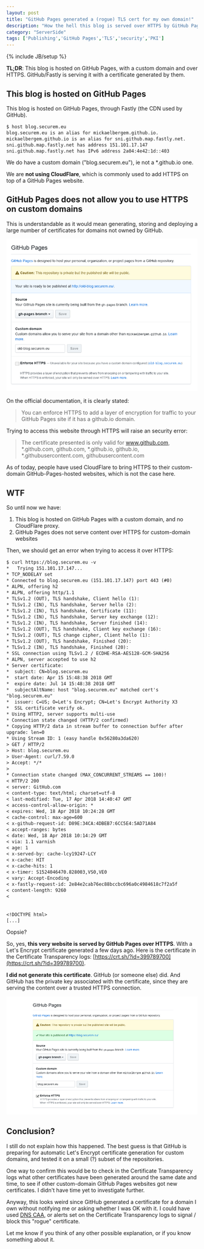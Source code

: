 ```yaml
---
layout: post
title: "GitHub Pages generated a (rogue) TLS cert for my own domain!"
description: "How the hell this blog is served over HTTPS by GitHub Pages?"
category: "ServerSide"
tags: ['Publishing','GitHub Pages','TLS','security','PKI']
---
```

{% include JB/setup %}

**TL;DR**: This blog is hosted on GitHub Pages, with a custom domain and over HTTPS. GitHub/Fastly
is serving it with a certificate generated by them.

## This blog is hosted on GitHub Pages

This blog is hosted on GitHub Pages, through Fastly (the CDN used by GitHub).

    $ host blog.securem.eu
    blog.securem.eu is an alias for mickaelbergem.github.io.
    mickaelbergem.github.io is an alias for sni.github.map.fastly.net.
    sni.github.map.fastly.net has address 151.101.17.147
    sni.github.map.fastly.net has IPv6 address 2a04:4e42:1d::403

We do have a custom domain ("blog.securem.eu"), ie not a \*.github.io one.

We are **not using CloudFlare**, which is commonly used to add HTTPS on top of a GitHub Pages website.

## GitHub Pages does not allow you to use HTTPS on custom domains

This is understandable as it would mean generating, storing and deploying a large number of
certificates for domains not owned by GitHub.

![GitHub does not allow HTTPS for custom domains](/assets/illustrations/github-custom-domain-https.png)

On the official documentation, it is clearly stated:

> You can enforce HTTPS to add a layer of encryption for traffic to your GitHub Pages site if it has a github.io domain.

Trying to access this website through HTTPS will raise an security error:

> The certificate presented is only valid for www.github.com, \*.github.com, github.com, \*.github.io, github.io, \*.githubusercontent.com, githubusercontent.com

As of today, people have used CloudFlare to bring HTTPS to their custom-domain GitHub-Pages-hosted websites, which is not the case here.

## WTF

So until now we have:

1. This blog is hosted on GitHub Pages with a custom domain, and no CloudFlare proxy.
2. GitHub Pages does not serve content over HTTPS for custom-domain websites

Then, we should get an error when trying to access it over HTTPS:

```
$ curl https://blog.securem.eu -v
*   Trying 151.101.17.147...
* TCP_NODELAY set
* Connected to blog.securem.eu (151.101.17.147) port 443 (#0)
* ALPN, offering h2
* ALPN, offering http/1.1
* TLSv1.2 (OUT), TLS handshake, Client hello (1):
* TLSv1.2 (IN), TLS handshake, Server hello (2):
* TLSv1.2 (IN), TLS handshake, Certificate (11):
* TLSv1.2 (IN), TLS handshake, Server key exchange (12):
* TLSv1.2 (IN), TLS handshake, Server finished (14):
* TLSv1.2 (OUT), TLS handshake, Client key exchange (16):
* TLSv1.2 (OUT), TLS change cipher, Client hello (1):
* TLSv1.2 (OUT), TLS handshake, Finished (20):
* TLSv1.2 (IN), TLS handshake, Finished (20):
* SSL connection using TLSv1.2 / ECDHE-RSA-AES128-GCM-SHA256
* ALPN, server accepted to use h2
* Server certificate:
*  subject: CN=blog.securem.eu
*  start date: Apr 15 15:48:38 2018 GMT
*  expire date: Jul 14 15:48:38 2018 GMT
*  subjectAltName: host "blog.securem.eu" matched cert's "blog.securem.eu"
*  issuer: C=US; O=Let's Encrypt; CN=Let's Encrypt Authority X3
*  SSL certificate verify ok.
* Using HTTP2, server supports multi-use
* Connection state changed (HTTP/2 confirmed)
* Copying HTTP/2 data in stream buffer to connection buffer after upgrade: len=0
* Using Stream ID: 1 (easy handle 0x56280a3da620)
> GET / HTTP/2
> Host: blog.securem.eu
> User-Agent: curl/7.59.0
> Accept: */*
>
* Connection state changed (MAX_CONCURRENT_STREAMS == 100)!
< HTTP/2 200
< server: GitHub.com
< content-type: text/html; charset=utf-8
< last-modified: Tue, 17 Apr 2018 14:40:47 GMT
< access-control-allow-origin: *
< expires: Wed, 18 Apr 2018 10:24:28 GMT
< cache-control: max-age=600
< x-github-request-id: D89E:34CA:4DBEB7:6CC5E4:5AD71A84
< accept-ranges: bytes
< date: Wed, 18 Apr 2018 10:14:29 GMT
< via: 1.1 varnish
< age: 1
< x-served-by: cache-lcy19247-LCY
< x-cache: HIT
< x-cache-hits: 1
< x-timer: S1524046470.828003,VS0,VE0
< vary: Accept-Encoding
< x-fastly-request-id: 2e84e2cab76ec88bccbc696a0c4984618c7f2a5f
< content-length: 9260
<


<!DOCTYPE html>
[...]
```

Oopsie?

So, yes, **this very website is served by GitHub Pages over HTTPS**. With a Let's Encrypt certificate generated a few days ago. Here is the certificate in the Certificate Transparency logs: [https://crt.sh/?id=399789700](https://crt.sh/?id=399789700).

**I did not generate this certificate**. GitHub (or someone else) did. And GitHub has the private key associated with the certificate, since they are serving the content over a trusted HTTPS connection.

![GitHub sometimes allow HTTPS for custom domains](/assets/illustrations/github-https-blog.png)


## Conclusion?

I still do not explain how this happened. The best guess is that GitHub is preparing for automatic Let's Encrypt certificate generation for custom domains, and tested it on a small (?) subset of the repositories.

One way to confirm this would be to check in the Certificate Transparency logs what other certificates have been generated around the same date and time, to see if other custom-domain GitHub Pages websites got new certificates. I didn't have time yet to investigate further.

Anyway, this looks weird since GitHub generated a certificate for a domain I own without notifying me or asking whether I was OK with it. I could have used [DNS CAA](https://blog.securem.eu/serverside/2017/07/02/dns-caa-what-why-and-how-this-new-pki-control-mechanism/), or alerts set on the Certificate Transparency logs to signal / block this "rogue" certificate.

Let me know if you think of any other possible explanation, or if you know something about it.
